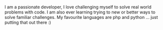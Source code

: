 I am a passionate developer, I love challenging myself to solve real world problems with code. I am also ever learning trying to new or better ways to solve familiar challenges. My favourite languages are php and python ... just putting that out there :) 

<!---
odhis101/odhis101 is a ✨ special ✨ repository because its `README.md` (this file) appears on your GitHub profile.
You can click the Preview link to take a look at your changes.
--->
